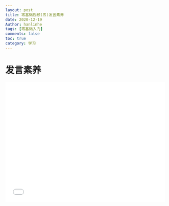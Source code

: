 ```yaml
---
layout: post
title: 零基础视频(五)发言素养
date: 2020-12-19
Author: hanlinhe 
tags: [零基础入门]
comments: false
toc: true
category: 学习
---
```


#  发言素养

<iframe src='//player.bilibili.com/player.html?aid=82429174&bvid=BV1ZJ411V7Vi&cid=141034507&page=5' width='500' height='375' frameborder='0' style='overflow:auto' allowfullscreen="true"></iframe>



